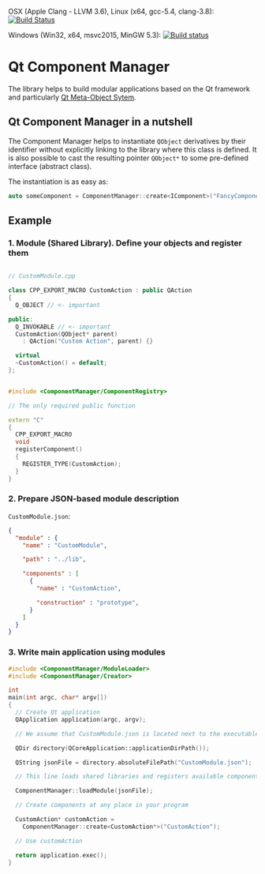 OSX (Apple Clang - LLVM 3.6), Linux (x64, gcc-5.4, clang-3.8): [![Build
Status](https://travis-ci.org/paceholder/component-manager.svg?branch=master)](https://travis-ci.org/paceholder/component-manager)

Windows (Win32, x64, msvc2015, MinGW 5.3): [![Build status](https://ci.appveyor.com/api/projects/status/ol3wwt948rjslwpo/branch/master?svg=true)](https://ci.appveyor.com/project/paceholder/component-manager/branch/master)

# Qt Component Manager

The library helps to build modular applications based on the Qt framework
and particularly [Qt Meta-Object Sytem](http://doc.qt.io/qt-5/metaobjects.html).


## Qt Component Manager in a nutshell

The Component Manager helps to instantiate `QObject` derivatives by their identifier
without explicitly linking to the library where this class is defined.
It is also possible to cast the resulting pointer `QObject*` to some pre-defined interface
(abstract class).

The instantiation is as easy as:

```cpp
auto someComponent = ComponentManager::create<IComponent>("FancyComponent");
```

## Example

### 1. Module (Shared Library). Define your objects and register them


```cpp

// CustomModule.cpp

class CPP_EXPORT_MACRO CustomAction : public QAction
{
  Q_OBJECT // <- important

public:
  Q_INVOKABLE // <- important
  CustomAction(QObject* parent)
    : QAction("Custom Action", parent) {}

  virtual
  ~CustomAction() = default;
};


#include <ComponentManager/ComponentRegistry>

// The only required public function

extern "C"
{
  CPP_EXPORT_MACRO
  void
  registerComponent()
  {
    REGISTER_TYPE(CustomAction);
  }
}
```

### 2. Prepare JSON-based module description

`CustomModule.json`:

```json
{
  "module" : {
    "name" : "CustomModule",

    "path" : "../lib",

    "components" : [
      {
        "name" : "CustomAction",

        "construction" : "prototype",
      }
    ]
  }
}
```



### 3. Write main application using modules

```cpp
#include <ComponentManager/ModuleLoader>
#include <ComponentManager/Creator>

int
main(int argc, char* argv[])
{
  // Create Qt application
  QApplication application(argc, argv);

  // We assume that CustomModule.json is located next to the executable

  QDir directory(QCoreApplication::applicationDirPath());

  QString jsonFile = directory.absoluteFilePath("CustomModule.json");

  // This line loads shared libraries and registers available components

  ComponentManager::loadModule(jsonFile);

  // Create components at any place in your program

  CustomAction* customAction =
    ComponentManager::create<CustomAction*>("CustomAction");

  // Use customAction

  return application.exec();
}
```
